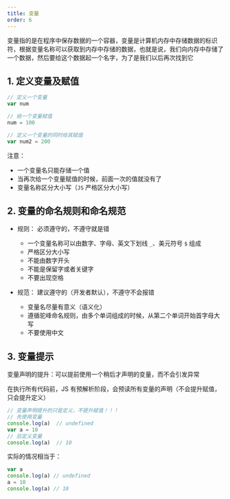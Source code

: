 ```yaml
---
title: 变量
order: 6
---
```


变量指的是在程序中保存数据的一个容器，变量是计算机内存中存储数据的标识符，根据变量名称可以获取到内存中存储的数据，也就是说，我们向内存中存储了一个数据，然后要给这个数据起一个名字，为了是我们以后再次找到它

## 1. 定义变量及赋值

```javascript
// 定义一个变量
var num

// 给一个变量赋值
num = 100

// 定义一个变量的同时给其赋值
var num2 = 200
```

注意：
- 一个变量名只能存储一个值
- 当再次给一个变量赋值的时候，前面一次的值就没有了
- 变量名称区分大小写（`JS` 严格区分大小写）

## 2. 变量的命名规则和命名规范

- 规则： 必须遵守的，不遵守就是错

  - 一个变量名称可以由数字、字母、英文下划线 `_`、美元符号 `$` 组成
  - 严格区分大小写
  - 不能由数字开头
  - 不能是保留字或者关键字
  - 不要出现空格
- 规范： 建议遵守的（开发者默认），不遵守不会报错
  - 变量名尽量有意义（语义化）
  - 遵循驼峰命名规则，由多个单词组成的时候，从第二个单词开始首字母大写
  - 不要使用中文

## 3. 变量提示

变量声明的提升：可以提前使用一个稍后才声明的变量，而不会引发异常

在执行所有代码前，JS 有预解析阶段，会预读所有变量的声明（不会提升赋值，只会提升定义）

```javascript
// 变量声明提升的只是定义，不提升赋值！！！
// 先使用变量
console.log(a)	// undefined
var a = 10
// 后定义变量
console.log(a)	// 10
```

实际的情况相当于：

```javascript
var a
console.log(a) // undefined
a = 10
console.log(a) // 10
```